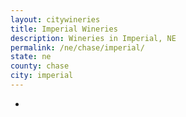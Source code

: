 ```yaml
---
layout: citywineries
title: Imperial Wineries
description: Wineries in Imperial, NE
permalink: /ne/chase/imperial/
state: ne
county: chase
city: imperial
---
```

-

